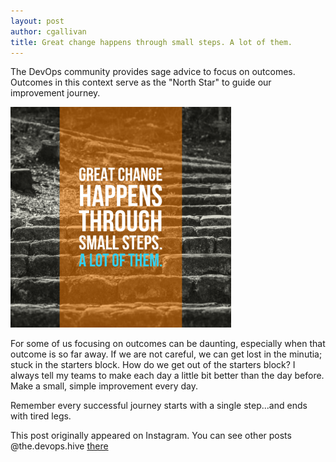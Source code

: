 ```yaml
---
layout: post
author: cgallivan
title: Great change happens through small steps. A lot of them.
---
```


The DevOps community provides sage advice to focus on outcomes. Outcomes in this context serve as the "North Star" to guide our improvement journey. 

<!--more-->

<img src="../assets/img/posts/6D524680-10E0-4BB5-ACE5-558A6C96E06B.png" width="70%">

For some of us focusing on outcomes can be daunting, especially when that outcome is so far away. If we are not careful, we can get lost in the minutia; stuck in the starters block. 
How do we get out of the starters block? I always tell my teams to make each day a little bit better than the day before. Make a small, simple improvement every day.

Remember every successful journey starts with a single step...and ends with tired legs.
  
This post originally appeared on Instagram. You can see other posts @the.devops.hive [there](https://www.instagram.com/the.devops.hive/)
